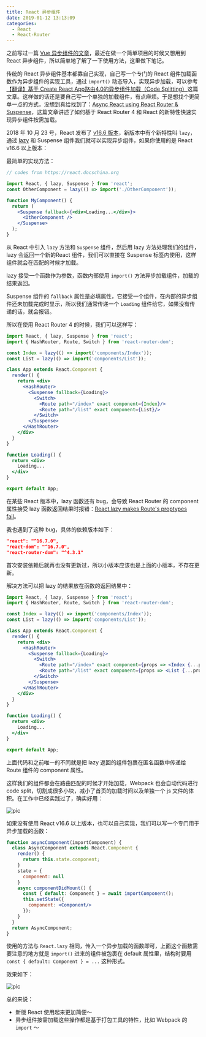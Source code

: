 ```yaml
---
title: React 异步组件
date: 2019-01-12 13:13:09
categories:
  - React
  - React-Router
---
```


之前写过一篇 [Vue 异步组件的文章](https://github.com/zhongdeming428/Blog/issues/27)，最近在做一个简单项目的时候又想用到 React 异步组件，所以简单地了解了一下使用方法，这里做下笔记。

传统的 React 异步组件基本都靠自己实现，自己写一个专门的 React 组件加载函数作为异步组件的实现工具，通过 `import()` 动态导入，实现异步加载，可以参考[【翻译】基于 Create React App路由4.0的异步组件加载（Code Splitting）](https://segmentfault.com/a/1190000010067597)这篇文章。这样做的话还是要自己写一个单独的加载组件，有点麻烦。于是想找个更简单一点的方式，没想到真给找到了：[Async React using React Router & Suspense](https://itnext.io/async-react-using-react-router-suspense-a86ade1176dc)，这篇文章讲述了如何基于 React Router 4 和 React 的新特性快速实现异步组件按需加载。

2018 年 10 月 23 号，React 发布了 [v16.6 版本](https://react.docschina.org/blog/2018/10/23/react-v-16-6.html)，新版本中有个新特性叫 `lazy`，通过 [lazy](https://react.docschina.org/blog/2018/10/23/react-v-16-6.html#reactlazy-code-splitting-with-suspense) 和 Suspense 组件我们就可以实现异步组件，如果你使用的是 React v16.6 以上版本：

<!-- more -->

最简单的实现方法：

```jsx
// codes from https://react.docschina.org

import React, { lazy, Suspense } from 'react';
const OtherComponent = lazy(() => import('./OtherComponent'));

function MyComponent() {
  return (
    <Suspense fallback={<div>Loading...</div>}>
      <OtherComponent />
    </Suspense>
  );
}
```

从 React 中引入 `lazy` 方法和 `Suspense` 组件，然后用 lazy 方法处理我们的组件，lazy 会返回一个新的React 组件，我们可以直接在 Suspense 标签内使用，这样组件就会在匹配的时候才加载。

lazy 接受一个函数作为参数，函数内部使用 `import()` 方法异步加载组件，加载的结果返回。

Suspense 组件的 `fallback` 属性是必填属性，它接受一个组件，在内部的异步组件还未加载完成时显示，所以我们通常传递一个 `Loading` 组件给它，如果没有传递的话，就会报错。

所以在使用 React Router 4 的时候，我们可以这样写：

```jsx
import React, { lazy, Suspense } from 'react';
import { HashRouter, Route, Switch } from 'react-router-dom';

const Index = lazy(() => import('components/Index'));
const List = lazy(() => import('components/List'));

class App extends React.Component {
  render() {
    return <div>
      <HashRouter>
        <Suspense fallback={Loading}>
          <Switch>
            <Route path="/index" exact component={Index}/>
            <Route path="/list" exact component={List}/>
          </Switch>
        </Suspense>
      </HashRouter>
    </div>
  }
}

function Loading() {
  return <div>
    Loading...
  </div>
}

export default App;
```

在某些 React 版本中，lazy 函数还有 bug，会导致 React Router 的 component 属性接受 lazy 函数返回结果时报错：[React.lazy makes Route's proptypes fail](https://github.com/ReactTraining/react-router/issues/6420)。

我也遇到了这种 bug，具体的依赖版本如下：

```json
"react": "^16.7.0",
"react-dom": "^16.7.0",
"react-router-dom": "^4.3.1"
```
首次安装依赖后就再也没有更新过，所以小版本应该也是上面的小版本，不存在更新。

解决方法可以把 lazy 的结果放在函数的返回结果中：

```jsx
import React, { lazy, Suspense } from 'react';
import { HashRouter, Route, Switch } from 'react-router-dom';

const Index = lazy(() => import('components/Index'));
const List = lazy(() => import('components/List'));

class App extends React.Component {
  render() {
    return <div>
      <HashRouter>
        <Suspense fallback={Loading}>
          <Switch>
            <Route path="/index" exact component={props => <Index {...props}/>}/>
            <Route path="/list" exact component={props => <List {...props}/>}/>
          </Switch>
        </Suspense>
      </HashRouter>
    </div>
  }
}

function Loading() {
  return <div>
    Loading...
  </div>
}

export default App;
```

上面代码和之前唯一的不同就是把 lazy 返回的组件包裹在匿名函数中传递给 Route 组件的 component 属性。

这样我们的组件都会在路由匹配的时候才开始加载，Webpack 也会自动代码进行 code split，切割成很多小块，减小了首页的加载时间以及单独一个 js 文件的体积。在工作中已经实践过了，确实好用：

![pic](https://www.cnblogs.com/images/cnblogs_com/DM428/1358673/o_%e6%b7%b1%e5%ba%a6%e6%88%aa%e5%9b%be_google-chrome_20190112142942.png)

如果没有使用 React v16.6 以上版本，也可以自己实现，我们可以写一个专门用于异步加载的函数：

```jsx
function asyncComponent(importComponent) {
  class AsyncComponent extends React.Component {
    render() {
      return this.state.component;
    }
    state = {
      component: null
    }
    async componentDidMount() {
      const { default: Component } = await importComponent();
      this.setState({
        component: <Component/>
      });
    }
  }
  return AsyncComponent;
}
```

使用的方法与 `React.lazy` 相同，传入一个异步加载的函数即可，上面这个函数需要注意的地方就是 `import()` 进来的组件被包裹在 default 属性里，结构时要用 `const { default: Component } = ...` 这种形式。

效果如下：

![pic](https://www.cnblogs.com/images/cnblogs_com/DM428/1358673/o_%e6%b7%b1%e5%ba%a6%e6%88%aa%e5%9b%be_google-chrome_20190112145737.png)

总的来说：

* 新版 React 使用起来更加简便～
* 异步组件按需加载这些操作都是基于打包工具的特性，比如 Webpack 的 `import` ～
